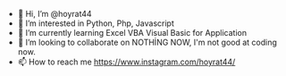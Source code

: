 - 👋 Hi, I’m @hoyrat44
- 👀 I’m interested in Python, Php, Javascript
- 🌱 I’m currently learning Excel VBA Visual Basic for Application
- 💞️ I’m looking to collaborate on NOTHİNG NOW, I'm not good at coding now.
- 📫 How to reach me https://www.instagram.com/hoyrat44/

<!---
hoyrat44/hoyrat44 is a ✨ special ✨ repository because its `README.md` (this file) appears on your GitHub profile.
You can click the Preview link to take a look at your changes.
--->

